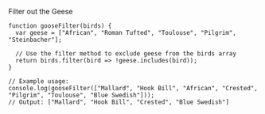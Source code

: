Filter out the Geese

    function gooseFilter(birds) {
      var geese = ["African", "Roman Tufted", "Toulouse", "Pilgrim", "Steinbacher"];
      
      // Use the filter method to exclude geese from the birds array
      return birds.filter(bird => !geese.includes(bird));
    }
    
    // Example usage:
    console.log(gooseFilter(["Mallard", "Hook Bill", "African", "Crested", "Pilgrim", "Toulouse", "Blue Swedish"])); 
    // Output: ["Mallard", "Hook Bill", "Crested", "Blue Swedish"]
